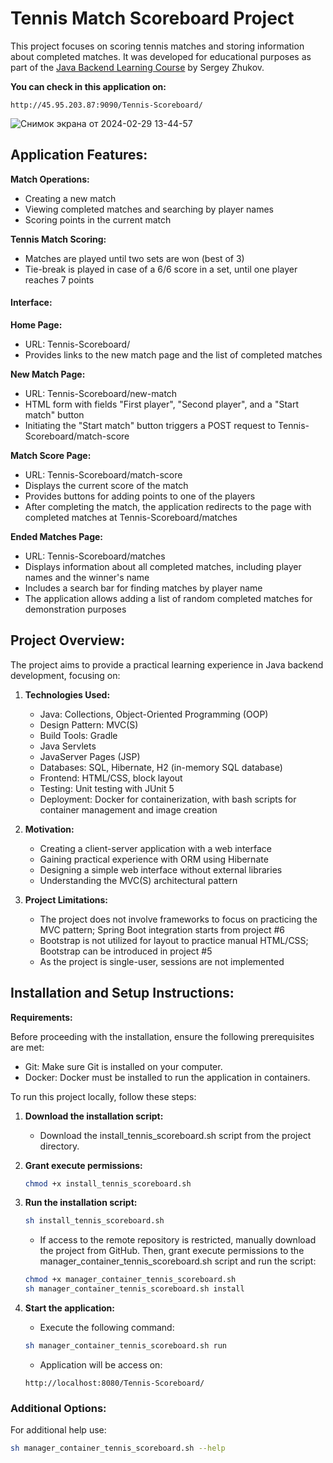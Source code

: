# Tennis Match Scoreboard Project

This project focuses on scoring tennis matches and storing information about completed matches. It was developed for
educational purposes as part of
the [Java Backend Learning Course](https://zhukovsd.github.io/java-backend-learning-course/) by Sergey Zhukov.

**You can check in this application on:**

```
http://45.95.203.87:9090/Tennis-Scoreboard/

```

![Снимок экрана от 2024-02-29 13-44-57](https://github.com/dDevusS/Tennis-Scoreboard/assets/140493120/72fbbe0f-d773-4727-962e-c3c27cbb68d5)

## Application Features:

**Match Operations:**

- Creating a new match
- Viewing completed matches and searching by player names
- Scoring points in the current match

**Tennis Match Scoring:**

- Matches are played until two sets are won (best of 3)
- Tie-break is played in case of a 6/6 score in a set, until one player reaches 7 points

#### Interface:

**Home Page:**

- URL: Tennis-Scoreboard/
- Provides links to the new match page and the list of completed matches

**New Match Page:**

- URL: Tennis-Scoreboard/new-match
- HTML form with fields "First player", "Second player", and a "Start match" button
- Initiating the "Start match" button triggers a POST request to Tennis-Scoreboard/match-score

**Match Score Page:**

- URL: Tennis-Scoreboard/match-score
- Displays the current score of the match
- Provides buttons for adding points to one of the players
- After completing the match, the application redirects to the page with completed matches at Tennis-Scoreboard/matches

**Ended Matches Page:**

- URL: Tennis-Scoreboard/matches
- Displays information about all completed matches, including player names and the winner's name
- Includes a search bar for finding matches by player name
- The application allows adding a list of random completed matches for demonstration purposes

## Project Overview:

The project aims to provide a practical learning experience in Java backend development, focusing on:

1. **Technologies Used:**
    - Java: Collections, Object-Oriented Programming (OOP)
    - Design Pattern: MVC(S)
    - Build Tools: Gradle
    - Java Servlets
    - JavaServer Pages (JSP)
    - Databases: SQL, Hibernate, H2 (in-memory SQL database)
    - Frontend: HTML/CSS, block layout
    - Testing: Unit testing with JUnit 5
    - Deployment: Docker for containerization, with bash scripts for container management and image creation

2. **Motivation:**
    - Creating a client-server application with a web interface
    - Gaining practical experience with ORM using Hibernate
    - Designing a simple web interface without external libraries
    - Understanding the MVC(S) architectural pattern

3. **Project Limitations:**
    - The project does not involve frameworks to focus on practicing the MVC pattern; Spring Boot integration starts
      from project #6
    - Bootstrap is not utilized for layout to practice manual HTML/CSS; Bootstrap can be introduced in project #5
    - As the project is single-user, sessions are not implemented

## Installation and Setup Instructions:

**Requirements:**

Before proceeding with the installation, ensure the following prerequisites are met:

- Git: Make sure Git is installed on your computer.
- Docker: Docker must be installed to run the application in containers.



To run this project locally, follow these steps:

1. **Download the installation script:**
    - Download the install_tennis_scoreboard.sh script from the project directory.

2. **Grant execute permissions:**
   ```bash
   chmod +x install_tennis_scoreboard.sh

3. **Run the installation script:**
   ```bash
   sh install_tennis_scoreboard.sh
   ```
    - If access to the remote repository is restricted, manually download the project from GitHub. Then, grant execute
      permissions to the manager_container_tennis_scoreboard.sh script and run the script:
   ```bash
   chmod +x manager_container_tennis_scoreboard.sh
   sh manager_container_tennis_scoreboard.sh install
   ```

4. **Start the application:**
    - Execute the following command:
   ```bash
   sh manager_container_tennis_scoreboard.sh run
   ```
    - Application will be access on:
   ```
   http://localhost:8080/Tennis-Scoreboard/
   ```

### Additional Options:

For additional help use:

```bash
sh manager_container_tennis_scoreboard.sh --help
```


